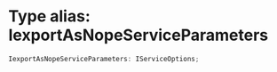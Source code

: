 # Type alias: IexportAsNopeServiceParameters

```ts
IexportAsNopeServiceParameters: IServiceOptions;
```
